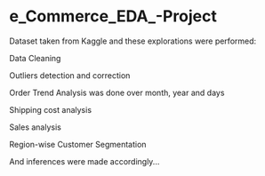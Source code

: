# e_Commerce_EDA_-Project
Dataset taken from Kaggle and these explorations were performed:

Data Cleaning

Outliers detection and correction

Order Trend Analysis was done over month, year and days

Shipping cost analysis

Sales analysis

Region-wise Customer Segmentation

And inferences were made accordingly...

